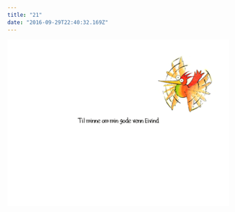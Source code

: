 ```yaml
---
title: "21"
date: "2016-09-29T22:40:32.169Z"
---
```


![Sjiraffen Samuel og Kolibrien Kris](./019.png)


